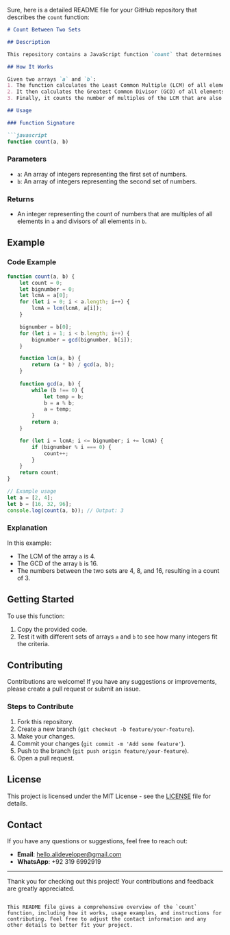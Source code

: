 Sure, here is a detailed README file for your GitHub repository that describes the `count` function:

```markdown
# Count Between Two Sets

## Description

This repository contains a JavaScript function `count` that determines the number of integers between two sets of numbers. Specifically, it calculates how many integers are multiples of all elements in the first set and are also divisors of all elements in the second set.

## How It Works

Given two arrays `a` and `b`:
1. The function calculates the Least Common Multiple (LCM) of all elements in array `a`.
2. It then calculates the Greatest Common Divisor (GCD) of all elements in array `b`.
3. Finally, it counts the number of multiples of the LCM that are also divisors of the GCD.

## Usage

### Function Signature

```javascript
function count(a, b)
```

### Parameters

- `a`: An array of integers representing the first set of numbers.
- `b`: An array of integers representing the second set of numbers.

### Returns

- An integer representing the count of numbers that are multiples of all elements in `a` and divisors of all elements in `b`.

## Example

### Code Example

```javascript
function count(a, b) {
    let count = 0;
    let bignumber = 0;     
    let lcmA = a[0];
    for (let i = 0; i < a.length; i++) {
        lcmA = lcm(lcmA, a[i]);
    }

    bignumber = b[0];
    for (let i = 1; i < b.length; i++) {
        bignumber = gcd(bignumber, b[i]);
    }

    function lcm(a, b) {
        return (a * b) / gcd(a, b);
    }
    
    function gcd(a, b) {
        while (b !== 0) {
            let temp = b;
            b = a % b;
            a = temp;
        }
        return a;
    }

    for (let i = lcmA; i <= bignumber; i += lcmA) {
        if (bignumber % i === 0) {
            count++;
        }
    }
    return count;
}

// Example usage
let a = [2, 4];
let b = [16, 32, 96];
console.log(count(a, b)); // Output: 3
```

### Explanation

In this example:
- The LCM of the array `a` is 4.
- The GCD of the array `b` is 16.
- The numbers between the two sets are 4, 8, and 16, resulting in a count of 3.

## Getting Started

To use this function:
1. Copy the provided code.
2. Test it with different sets of arrays `a` and `b` to see how many integers fit the criteria.

## Contributing

Contributions are welcome! If you have any suggestions or improvements, please create a pull request or submit an issue.

### Steps to Contribute

1. Fork this repository.
2. Create a new branch (`git checkout -b feature/your-feature`).
3. Make your changes.
4. Commit your changes (`git commit -m 'Add some feature'`).
5. Push to the branch (`git push origin feature/your-feature`).
6. Open a pull request.

## License

This project is licensed under the MIT License - see the [LICENSE](LICENSE) file for details.

## Contact

If you have any questions or suggestions, feel free to reach out:
- **Email**: hello.alideveloper@gmail.com
- **WhatsApp**: +92 319 6992919

---

Thank you for checking out this project! Your contributions and feedback are greatly appreciated.
```

This README file gives a comprehensive overview of the `count` function, including how it works, usage examples, and instructions for contributing. Feel free to adjust the contact information and any other details to better fit your project.
